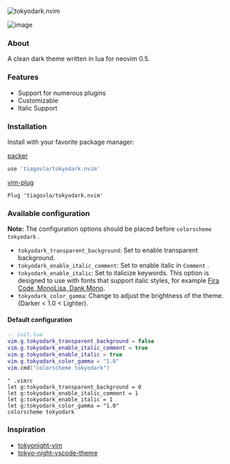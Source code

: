![tokyodark.nvim](https://svgur.com/i/WVs.svg)

![image](https://user-images.githubusercontent.com/30515389/115807570-42385080-a3bf-11eb-8286-c981b5093ffa.png)

### About

A clean dark theme written in lua for neovim 0.5.

### Features

- Support for numerous plugins
- Customizable
- Italic Support

### Installation

Install with your favorite package manager:

[packer](https://github.com/wbthomason/packer.nvim)

``` lua
use 'tiagovla/tokyodark.nvim'
```

[vim-plug](https://github.com/junegunn/vim-plug)

``` vim
Plug 'tiagovla/tokyodark.nvim'
```

### Available configuration

**Note:** The configuration options should be placed before
`colorscheme tokyodark` .

- `tokyodark_transparent_background`: Set to enable transparent
  background.
- `tokyodark_enable_italic_comment`: Set to enable italic in `Comment` .
- `tokyodark_enable_italic`: Set to italicize keywords. This option is
  designed to use with fonts that support italic styles, for example
  [Fira Code, MonoLisa, Dank Mono](https://www.nerdfonts.com/).
- `tokyodark_color_gamma`: Change to adjust the brightness of the theme.
  (Darker \< 1.0 \< Lighter).

#### Default configuration

``` lua
-- init.lua
vim.g.tokyodark_transparent_background = false
vim.g.tokyodark_enable_italic_comment = true
vim.g.tokyodark_enable_italic = true
vim.g.tokyodark_color_gamma = "1.0"
vim.cmd("colorscheme tokyodark")
```

``` vim
" .vimrc
let g:tokyodark_transparent_background = 0
let g:tokyodark_enable_italic_comment = 1
let g:tokyodark_enable_italic = 1
let g:tokyodark_color_gamma = "1.0"
colorscheme tokyodark
```

### Inspiration

- [tokyonight-vim](https://github.com/ghifarit53/tokyonight-vim)
- [tokyo-night-vscode-theme](https://github.com/enkia/tokyo-night-vscode-theme)
